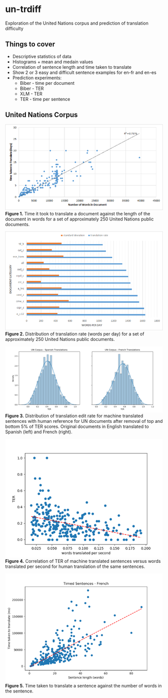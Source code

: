 # un-trdiff
Exploration of the United Nations corpus and prediction of translation difficulty

## Things to cover

- Descriptive statistics of data
- Histograms + mean and medain values
- Correlation of sentence length and time taken to translate
- Show 2 or 3 easy and difficult sentence examples for en-fr and en-es
- Prediction experiments:
    + Biber - time per document
    + Biber - TER
    + XLM - TER
    + TER - time per sentence

## United Nations Corpus
![UN_Words_PerDay](img/un_words_per_day.png)    
**Figure 1.** Time it took to translate a document against the length of the document in words for a set of approximately 250 United Nations public documents.

![UN_Words_PerDay_Category](img/un_wpd_category.png)    
**Figure 2.** Distribution of translation rate (words per day) for a set of approximately 250 United Nations public documents.

![UN_TER_Histogram](img/un_ter_hist.png)    
**Figure 3.** Distribution of translation edit rate for machine translated sentences with human reference for UN documents after removal of top and bottom 5% of TER scores. Original documents in English translated to Spanish (left) and French (right). 

![UN_TER_PerSec](img/un_ter_wps.png)    
**Figure 4.** Correlation of TER of machine translated sentences versus words translated per second for human translation of the same sentences.

![Fr_Timed_Sentences_Time_Words](img/french_time_words.png)    
**Figure 5.** Time taken to translate a sentence against the number of words in the sentence.
